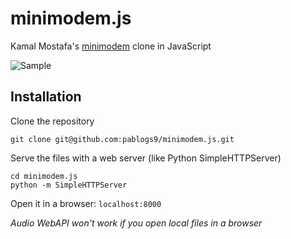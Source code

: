 # minimodem.js
Kamal Mostafa's [minimodem](https://github.com/kamalmostafa/minimodem) clone in JavaScript

![Sample](https://cdn.hackaday.io/images/2487351447532503573.png)


## Installation
Clone the repository
```
git clone git@github.com:pablogs9/minimodem.js.git
```

Serve the files with a web server (like Python SimpleHTTPServer)

```
cd minimodem.js
python -m SimpleHTTPServer
```

Open it in a browser: `localhost:8000`

*Audio WebAPI won't work if you open local files in a browser*
